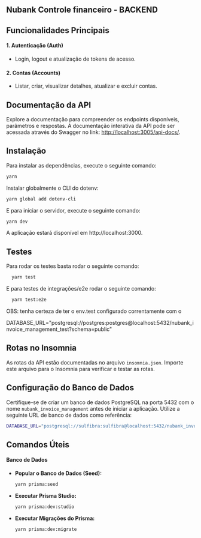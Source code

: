 ## Nubank Controle financeiro - BACKEND

## Funcionalidades Principais

#### 1. Autenticação (Auth)

- Login, logout e atualização de tokens de acesso.

#### 2. Contas (Accounts)

- Listar, criar, visualizar detalhes, atualizar e excluir contas.

## Documentação da API

Explore a documentação para compreender os endpoints disponíveis, parâmetros e respostas. A documentação interativa da API pode ser acessada através do Swagger no link: [http://localhost:3005/api-docs/](http://localhost:3005/api-docs/).

## Instalação

Para instalar as dependências, execute o seguinte comando:

```bash
yarn
```

Instalar globalmente o CLI do dotenv:

```bash
yarn global add dotenv-cli
```

E para iniciar o servidor, execute o seguinte comando:

```bash
yarn dev
```

A aplicação estará disponível em http://localhost:3000.

## Testes

Para rodar os testes basta rodar o seguinte comando:

```bash
  yarn test
```

E para testes de integrações/e2e rodar o seguinte comando:

```bash
  yarn test:e2e
```

OBS: tenha certeza de ter o env.test configurado correntamente com o

DATABASE_URL="postgresql://postgres:postgres@localhost:5432/nubank_invoice_management_test?schema=public"

## Rotas no Insomnia

As rotas da API estão documentadas no arquivo `insomnia.json`. Importe este arquivo para o Insomnia para verificar e testar as rotas.

## Configuração do Banco de Dados

Certifique-se de criar um banco de dados PostgreSQL na porta 5432 com o nome `nubank_invoice_management` antes de iniciar a aplicação. Utilize a seguinte URL de banco de dados como referência:

```bash
DATABASE_URL="postgresql://sulfibra:sulfibra@localhost:5432/nubank_invoice_management?schema=public"
```

## Comandos Úteis

#### Banco de Dados

- **Popular o Banco de Dados (Seed):**

  ```bash
  yarn prisma:seed
  ```

- **Executar Prisma Studio:**

  ```bash
  yarn prisma:dev:studio
  ```

- **Executar Migrações do Prisma:**
  ```bash
  yarn prisma:dev:migrate
  ```

